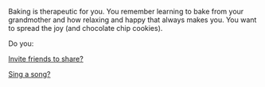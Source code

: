 Baking is therapeutic for you.  You remember
learning to bake from your grandmother and how
relaxing and happy that always makes you.  You
want to spread the joy (and chocolate chip cookies).

Do you:

[Invite friends to share?](../invite-friends/friends.md)

[Sing a song?](../sing-song/sing.md)